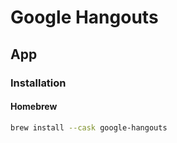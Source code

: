 # Google Hangouts

## App

### Installation

#### Homebrew

```sh
brew install --cask google-hangouts
```
